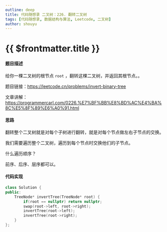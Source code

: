```yaml
---
outline: deep
title: 代码随想录 二叉树：226. 翻转二叉树
tags: [代码随想录, 数据结构与算法, Leetcode, 二叉树]
author: shouyu
---
```


# {{ $frontmatter.title }}

#### 题目描述

给你一棵二叉树的根节点 `root` ，翻转这棵二叉树，并返回其根节点。。

题目链接：https://leetcode.cn/problems/invert-binary-tree

文章讲解：https://programmercarl.com/0226.%E7%BF%BB%E8%BD%AC%E4%BA%8C%E5%8F%89%E6%A0%91.html

#### 思路

翻转整个二叉树就是对每个子树进行翻转，就是对每个节点做左右子节点的交换。

我们需要遍历整个二叉树，遍历到每个节点时交换他们的子节点。

什么遍历顺序？

前序、后序、层序都可以。

#### 代码实现

```C++
class Solution {
public:
    TreeNode* invertTree(TreeNode* root) {
        if(root == nullptr) return nullptr;
        swap(root->left, root->right);
        invertTree(root->left);
        invertTree(root->right);
    }
};
```